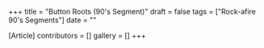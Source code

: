 +++
title = "Button Roots (90's Segment)"
draft = false
tags = ["Rock-afire 90's Segments"]
date = ""

[Article]
contributors = []
gallery = []
+++